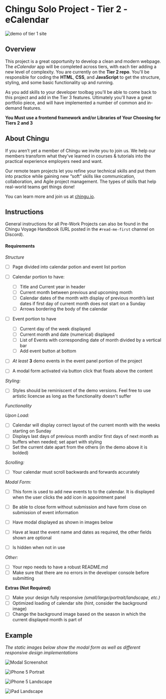 # Chingu Solo Project - Tier 2 - eCalendar

![demo of tier 1 site](./assets/tier2.gif) 

## Overview 

This project is a great opportunity to develop a clean and modern webpage. The *eCalendar* app will be completed across tiers, with each tier adding a new level of complexity. You are currently on the **Tier 2 repo**. You'll be responsible for coding the **HTML**, **CSS**, and **JavaScript** to get the structure, styling, and some basic functionality up and running.

As you add skills to your developer toolbag you'll be able to come back to this project and add in the Tier 3 features. Ultimately you'll have a great portfolio piece, and will have implemented a number of common and in-demand features.

**You Must use a frontend framework and/or Libraries of Your Choosing for Tiers 2 and 3**

## About Chingu

If you aren’t yet a member of Chingu we invite you to join us. We help our 
members transform what they’ve learned in courses & tutorials into the 
practical experience employers need and want.

Our remote team projects let you refine your technical skills and put them 
into practice while gaining new “soft” skills like communication, 
collaboration, and Agile project management. The types of skills that 
help real-world teams get things done!

You can learn more and join us at [chingu.io](https://chingu.io).

## Instructions

General instructions for all Pre-Work Projects can also be found in the Chingu Voyage Handbook (URL posted in the `#read-me-first` channel on Discord).

#### Requirements

*Structure*

- [ ] Page divided into calendar potion and event list portion

- [ ] Calendar portion to have:  

  - [ ] Title and Current year in header  
  - [ ] Current month between previous and upcoming month 
  - [ ] Calendar dates of the month with display of previous month’s last dates if first day of current month does not start on a Sunday 
  - [ ] Arrows bordering the body of the calendar 

- [ ] Event portion to have

  - [ ]  Current day of the week displayed  
  - [ ]  Current month and date (numerical) displayed  
  - [ ]  List of Events with corresponding date of month divided by a vertical bar  
  - [ ]  Add event button at bottom 

- [ ] *At least* **3** demo events in the event panel portion of the project 

- [ ] A modal form activated via button click that floats above the content

*Styling:*

- [ ] Styles should be reminiscent of the demo versions. Feel free to use artistic licencse as long as the functionality doesn't suffer 

*Functionality*

*Upon Load:*

- [ ] Calendar will display correct layout of the current month with the weeks starting on Sunday
- [ ] Displays last days of previous month and/or first days of next month as buffers when needed; set apart with styling
- [ ] Set the current date apart from the others (in the demo above it is bolded)

*Scrolling:*

- [ ] Your calendar must scroll backwards and forwards accurately


*Modal Form:*
- [ ] This form is used to add new events to to the calendar. It is displayed when the user clicks the add icon in appointment panel
- [ ] Be able to close form without submission and have form close on submission of event information
- [ ] Have modal displayed as shown in images below
- [ ] Have at least the event name and dates as required, the other fields shown are optional
- [ ] Is hidden when not in use


*Other:*

- [ ] Your repo needs to have a robust README.md
- [ ] Make sure that there are no errors in the developer console before submitting

**Extras (Not Required)**

- [ ] Make your design fully responsive *(small/large/portrait/landscape, etc.)*
- [ ] Optimized loading of calendar site (hint, consider the background image)
- [ ] Change the background image based on the season in which the current displayed month is part of

## Example

*The static images below show the modal form as well as different responsive design implementations*

![Modal Screenshot](./assets/modal.png)

![iPhone 5 Portrait](./assets/iPhone5_portrait.png) 

![iPhone 5 Landscape](./assets/iPhone5_landscape.png) 

![iPad Landscape](./assets/tablet_landscape.png) 
